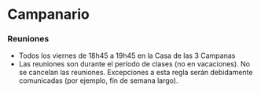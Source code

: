 # Campanario

### Reuniones

* Todos los viernes de 18h45 a 19h45 en la Casa de las 3 Campanas
* Las reuniones son durante el período de clases \(no en vacaciones\). No se cancelan las reuniones. Excepciones a esta regla serán debidamente comunicadas \(por ejemplo, fín de semana largo\). 

